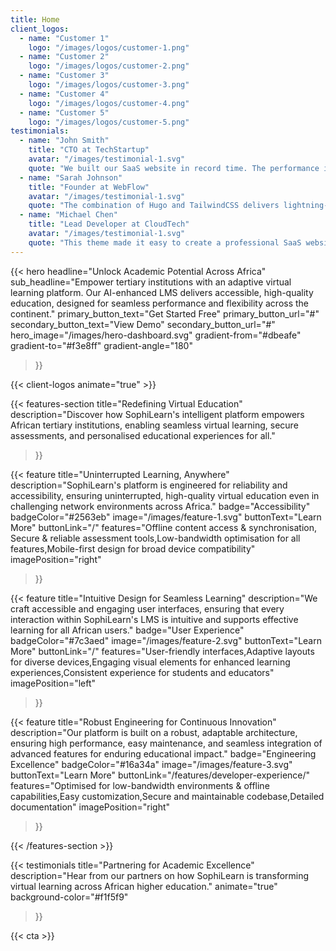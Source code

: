 ```yaml
---
title: Home
client_logos:
  - name: "Customer 1"
    logo: "/images/logos/customer-1.png"
  - name: "Customer 2"
    logo: "/images/logos/customer-2.png"
  - name: "Customer 3"
    logo: "/images/logos/customer-3.png"
  - name: "Customer 4"
    logo: "/images/logos/customer-4.png"
  - name: "Customer 5"
    logo: "/images/logos/customer-5.png"
testimonials:
  - name: "John Smith"
    title: "CTO at TechStartup"
    avatar: "/images/testimonial-1.svg"
    quote: "We built our SaaS website in record time. The performance is incredible, and our users love the modern, clean design."
  - name: "Sarah Johnson"
    title: "Founder at WebFlow"
    avatar: "/images/testimonial-1.svg"
    quote: "The combination of Hugo and TailwindCSS delivers lightning-fast performance. Our website loads instantly, which has significantly improved our conversion rates."
  - name: "Michael Chen"
    title: "Lead Developer at CloudTech"
    avatar: "/images/testimonial-1.svg"
    quote: "This theme made it easy to create a professional SaaS website. The build times are incredibly fast, and the code is clean and maintainable."
---
```


{{< hero 
    headline="Unlock Academic Potential Across Africa"
    sub_headline="Empower tertiary institutions with an adaptive virtual learning platform. Our AI-enhanced LMS delivers accessible, high-quality education, designed for seamless performance and flexibility across the continent."
    primary_button_text="Get Started Free"
    primary_button_url="#"
    secondary_button_text="View Demo"
    secondary_button_url="#"
    hero_image="/images/hero-dashboard.svg"
    gradient-from="#dbeafe"
    gradient-to="#f3e8ff"
    gradient-angle="180"
>}}

{{< client-logos animate="true" >}}

{{< features-section 
    title="Redefining Virtual Education"
    description="Discover how SophiLearn's intelligent platform empowers African tertiary institutions, enabling seamless virtual learning, secure assessments, and personalised educational experiences for all."
>}}

{{< feature
    title="Uninterrupted Learning, Anywhere"
    description="SophiLearn's platform is engineered for reliability and accessibility, ensuring uninterrupted, high-quality virtual education even in challenging network environments across Africa."
    badge="Accessibility"
    badgeColor="#2563eb"
    image="/images/feature-1.svg"
    buttonText="Learn More"
    buttonLink="/"
    features="Offline content access & synchronisation, Secure & reliable assessment tools,Low-bandwidth optimisation for all features,Mobile-first design for broad device compatibility"
    imagePosition="right"
>}}

{{< feature
    title="Intuitive Design for Seamless Learning"
    description="We craft accessible and engaging user interfaces, ensuring that every interaction within SophiLearn's LMS is intuitive and supports effective learning for all African users."
    badge="User Experience"
    badgeColor="#7c3aed"
    image="/images/feature-2.svg"
    buttonText="Learn More"
    buttonLink="/"
    features="User-friendly interfaces,Adaptive layouts for diverse devices,Engaging visual elements for enhanced learning experiences,Consistent experience for students and educators"
    imagePosition="left"
>}}

{{< feature
    title="Robust Engineering for Continuous Innovation"
    description="Our platform is built on a robust, adaptable architecture, ensuring high performance, easy maintenance, and seamless integration of advanced features for enduring educational impact."
    badge="Engineering Excellence"
    badgeColor="#16a34a"
    image="/images/feature-3.svg"
    buttonText="Learn More"
    buttonLink="/features/developer-experience/"
    features="Optimised for low-bandwidth environments & offline capabilities,Easy customization,Secure and maintainable codebase,Detailed documentation"
    imagePosition="right"
>}}

{{< /features-section >}}

{{< testimonials 
    title="Partnering for Academic Excellence"
    description="Hear from our partners on how SophiLearn is transforming virtual learning across African higher education."
    animate="true"
    background-color="#f1f5f9"
>}}

{{< cta >}}
